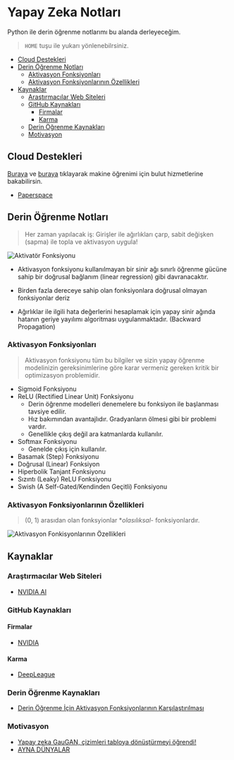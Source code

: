 # Yapay Zeka Notları <!-- omit in toc -->

Python ile derin öğrenme notlarımı bu alanda derleyeceğim.

> `HOME` tuşu ile yukarı yönlenebilrsiniz.

- [Cloud Destekleri](#cloud-destekleri)
- [Derin Öğrenme Notları](#derin-%C3%B6%C4%9Frenme-notlar%C4%B1)
  - [Aktivasyon Fonksiyonları](#aktivasyon-fonksiyonlar%C4%B1)
  - [Aktivasyon Fonksiyonlarının Özellikleri](#aktivasyon-fonksiyonlar%C4%B1n%C4%B1n-%C3%B6zellikleri)
- [Kaynaklar](#kaynaklar)
  - [Araştırmacılar Web Siteleri](#ara%C5%9Ft%C4%B1rmac%C4%B1lar-web-siteleri)
  - [GitHub Kaynakları](#github-kaynaklar%C4%B1)
    - [Firmalar](#firmalar)
    - [Karma](#karma)
  - [Derin Öğrenme Kaynakları](#derin-%C3%B6%C4%9Frenme-kaynaklar%C4%B1)
  - [Motivasyon](#motivasyon)

## Cloud Destekleri

[Buraya](https://github.com/discdiver/deep-learning-cloud-providers/blob/master/list.md) ve [buraya](https://towardsdatascience.com/maximize-your-gpu-dollars-a9133f4e546a) tıklayarak makine öğrenimi için bulut hizmetlerine bakabilirsin.

- [Paperspace](https://www.paperspace.com/ml)

## Derin Öğrenme Notları

> Her zaman yapılacak iş: Girişler ile ağırlıkları çarp, sabit değişken (sapma) ile topla ve aktivasyon uygula!

![Aktivatör Fonksiyonu](https://cdn-images-1.medium.com/max/600/1*FLoEcD4bWRw6Zno32uFwuw.png)

- Aktivasyon fonksiyonu kullanılmayan bir sinir ağı sınırlı öğrenme gücüne sahip bir doğrusal bağlanım (linear regression) gibi davranacaktır.

- Birden fazla dereceye sahip olan fonksiyonlara doğrusal olmayan fonksiyonlar deriz

- Ağırlıklar ile ilgili hata değerlerini hesaplamak için yapay sinir ağında hatanın geriye yayılımı algoritması uygulanmaktadır.  (Backward Propagation)

### Aktivasyon Fonksiyonları

> Aktivasyon fonksiyonu tüm bu bilgiler ve sizin yapay öğrenme modelinizin gereksinimlerine göre karar vermeniz gereken kritik bir optimizasyon problemidir.

- Sigmoid Fonksiyonu
- ReLU (Rectified Linear Unit) Fonksiyonu
  - Derin öğrenme modelleri denemelere bu fonksiyon ile başlanması tavsiye edilir.
  - Hız bakımından avantajlıdır. Gradyanların ölmesi gibi bir problemi vardır.
  - Genellikle çıkış değil ara katmanlarda kullanılır.
- Softmax Fonksiyonu
  - Genelde çıkış için kullanılır.
- Basamak (Step) Fonksiyonu
- Doğrusal (Linear) Fonksiyon
- Hiperbolik Tanjant Fonksiyonu
- Sızıntı (Leaky) ReLU Fonksiyonu
- Swish (A Self-Gated/Kendinden Geçitli) Fonksiyonu

### Aktivasyon Fonksiyonlarının Özellikleri

> (0, 1) arasıdan olan fonksyionlar **olasılıksal*- fonksiyonlardır.

![Aktivasyon Fonkisyonlarının Özellikleri](https://cdn-images-1.medium.com/max/800/1*lI22JpQMrlx777AOhzvjcw.png)

## Kaynaklar

### Araştırmacılar Web Siteleri

- [NVIDIA AI](https://www.nvidia.com/en-us/research/ai-playground/#)

### GitHub Kaynakları

#### Firmalar

- [NVIDIA](https://github.com/NVIDIA)

#### Karma

- [DeepLeague](https://github.com/farzaa/DeepLeague)

### Derin Öğrenme Kaynakları

- [Derin Öğrenme İçin Aktivasyon Fonksiyonlarının Karşılaştırılması](https://medium.com/deep-learning-turkiye/derin-%C3%B6%C4%9Frenme-i%C3%A7in-aktivasyon-fonksiyonlar%C4%B1n%C4%B1n-kar%C5%9F%C4%B1la%C5%9Ft%C4%B1r%C4%B1lmas%C4%B1-cee17fd1d9cd)

### Motivasyon

- [Yapay zeka GauGAN, çizimleri tabloya dönüştürmeyi öğrendi!](https://www.youtube.com/watch?v=1iMmenHFdCE)
- [AYNA DÜNYALAR](https://www.youtube.com/watch?v=-3DvuLtuf1U)